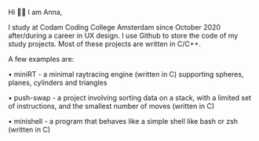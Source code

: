 Hi 👋🏻 I am Anna,

I study at Codam Coding College Amsterdam since October 2020 after/during a career in UX design. I use Github to store the code of my study projects.
Most of these projects are written in C/C++. 

A few examples are:

• miniRT - a minimal raytracing engine (written in C) supporting spheres, planes, cylinders and triangles

• push-swap - a project involving sorting data on a stack, with a limited set of instructions, and the smallest number of moves (written in C)

• minishell - a program that behaves like a simple shell like bash or zsh (written in C)
